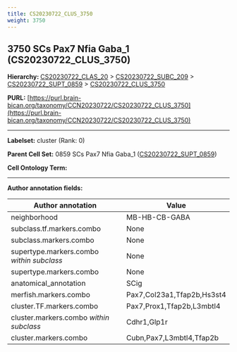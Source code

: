 ```yaml
---
title: CS20230722_CLUS_3750
weight: 3750
---
```

## 3750 SCs Pax7 Nfia Gaba_1 (CS20230722_CLUS_3750)
<b>Hierarchy: </b>
[CS20230722_CLAS_20](../CS20230722_CLAS_20) >
[CS20230722_SUBC_209](../CS20230722_SUBC_209) >
[CS20230722_SUPT_0859](../CS20230722_SUPT_0859) >
[CS20230722_CLUS_3750](../CS20230722_CLUS_3750)

**PURL:** [https://purl.brain-bican.org/taxonomy/CCN20230722/CS20230722_CLUS_3750](https://purl.brain-bican.org/taxonomy/CCN20230722/CS20230722_CLUS_3750)

---


**Labelset:** cluster (Rank: 0)

**Parent Cell Set:** 0859 SCs Pax7 Nfia Gaba_1 ([CS20230722_SUPT_0859](../CS20230722_SUPT_0859))



**Cell Ontology Term:** 

[MARKER GENES.]: #


---

[TRANSFERRED ANNOTATIONS.]: #


[AUTHOR ANNOTATION FIELDS.]: #


**Author annotation fields:**

| Author annotation | Value |
|-------------------|-------|
|neighborhood|MB-HB-CB-GABA|
|subclass.tf.markers.combo|None|
|subclass.markers.combo|None|
|supertype.markers.combo _within subclass_|None|
|supertype.markers.combo|None|
|anatomical_annotation|SCig|
|merfish.markers.combo|Pax7,Col23a1,Tfap2b,Hs3st4|
|cluster.TF.markers.combo|Pax7,Prox1,Tfap2b,L3mbtl4|
|cluster.markers.combo _within subclass_|Cdhr1,Glp1r|
|cluster.markers.combo|Cubn,Pax7,L3mbtl4,Tfap2b|
